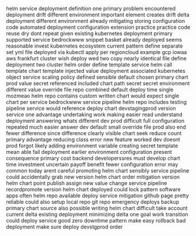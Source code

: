 helm service deployment definition one primary problem encountered deployment drift different environment important element creates drift delta deployment different environment already mitigating storing configuration code automated deployment configuration extension practice practice code reuse dry dont repeat given existing kubernetes deployment primary supported service bedrockwww snippet basket already deployed seems reasonable invest kubernetes ecosystem current pattern define separate set yml file deployed via kubectl apply per regioncloud example gcp iowaa aws frankfurt cluster wish deploy wed two copy nearly identical file define deployment two cluster helm order define template service helm call template chart template injected value deployment associated kubernetes object service scaling policy defined sensible default chosen primary chart prod value secret referenced included chart path secret secret environment different value override file repo combined default deploy time single mozmeao helm repo contains custom written chart would expect single chart per service bedrockwww service pipeline helm repo includes testing pipeline service would reference deploy chart devstagingprod version service one advantage undertaking work making easier read understand deployment answering whats different dev prod difficult full configuration repeated much easier answer dev default small override file prod also end fewer difference since difference clearly visible chart seek reduce count primary advantage reducing class error new feature worked dev doesnt prod forgot likely adding environment variable creating secret template mean able fail deployment earlier environment configuration present consequence primary cost backend developerssres must develop chart time investment uncertain payoff benefit fewer configuration error may common today arent careful promoting helm chart sensibly service pipeline could accidentally grab new version helm chart order mitigation version helm chart point publish assign new value change service pipeline recordpromote version helm chart deployed could lock pattern software apps often helm repo available deploy service mitigation github page pretty reliable could also setup local repo git repo emergency deploys backup primary chart source also possible writing helm chart difficult take account current delta existing deployment minimizing delta one goal work transition could deploy service good zero downtime pattern make easy rollback bad deployment make sure deploy devstgprod order
